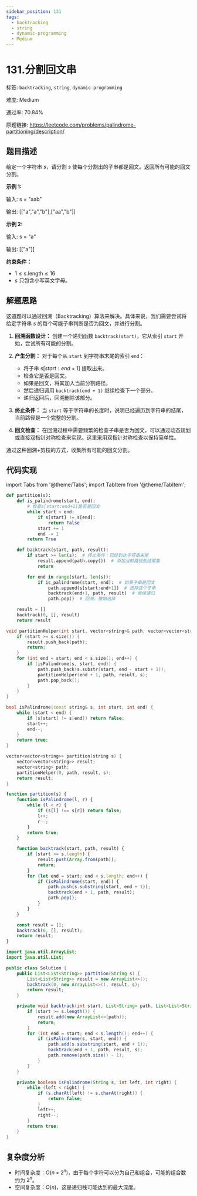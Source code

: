 ```yaml
---
sidebar_position: 131
tags:
  - backtracking
  - string
  - dynamic-programming
  - Medium
---
```


# 131.分割回文串

标签: `backtracking`, `string`, `dynamic-programming`

难度: Medium

通过率: 70.84%

原题链接: https://leetcode.com/problems/palindrome-partitioning/description/

## 题目描述
给定一个字符串 $s$，请分割 $s$ 使每个分割出的子串都是回文。返回所有可能的回文分割。

**示例 1:**

输入: s = "aab"

输出: [["a","a","b"],["aa","b"]]

**示例 2:**

输入: s = "a"

输出: [["a"]] 

**约束条件：**

- $1 \leq \text{s.length} \leq 16$
- $s$ 只包含小写英文字母。

## 解题思路
这道题可以通过回溯（Backtracking）算法来解决。具体来说，我们需要尝试将给定字符串 $s$ 的每个可能子串判断是否为回文，并进行分割。

1. **回溯函数设计：** 创建一个递归函数 `backtrack(start)`，它从索引 `start` 开始，尝试所有可能的分割。

2. **产生分割：** 对于每个从 `start` 到字符串末尾的索引 `end`：
   - 将子串 $s[start:end+1]$ 提取出来。
   - 检查它是否是回文。
   - 如果是回文，将其加入当前分割路径。
   - 然后递归调用 `backtrack(end + 1)` 继续检查下一个部分。
   - 递归返回后，回溯删除该部分。

3. **终止条件：** 当 `start` 等于字符串的长度时，说明已经遍历到字符串的结尾，当前路径是一个完整的分割。

4. **回文检查：** 在回溯过程中需要频繁的检查子串是否为回文，可以通过动态规划或直接双指针对称检查来实现。这里采用双指针对称检查以保持简单性。

通过这种回溯+剪枝的方式，收集所有可能的回文分割。

## 代码实现
import Tabs from '@theme/Tabs';
import TabItem from '@theme/TabItem';

<Tabs>
<TabItem value="python" label="Python">

```python
def partition(s):
    def is_palindrome(start, end):
        # 检查s[start:end+1]是否是回文
        while start < end:
            if s[start] != s[end]:
                return False
            start += 1
            end -= 1
        return True

    def backtrack(start, path, result):
        if start >= len(s):  # 终止条件：已经到达字符串末尾
            result.append(path.copy())  # 添加当前路径到结果集
            return

        for end in range(start, len(s)):
            if is_palindrome(start, end):  # 如果子串是回文
                path.append(s[start:end+1])  # 选择这个子串
                backtrack(end+1, path, result)  # 继续递归
                path.pop()  # 回溯，撤销选择

    result = []
    backtrack(0, [], result)
    return result
```

</TabItem>
<TabItem value="cpp" label="C++">

```cpp
void partitionHelper(int start, vector<string>& path, vector<vector<string>>& result, const string& s) {
    if (start >= s.size()) {
        result.push_back(path);
        return;
    }
    for (int end = start; end < s.size(); end++) {
        if (isPalindrome(s, start, end)) {
            path.push_back(s.substr(start, end - start + 1));
            partitionHelper(end + 1, path, result, s);
            path.pop_back();
        }
    }
}

bool isPalindrome(const string& s, int start, int end) {
    while (start < end) {
        if (s[start] != s[end]) return false;
        start++;
        end--;
    }
    return true;
}

vector<vector<string>> partition(string s) {
    vector<vector<string>> result;
    vector<string> path;
    partitionHelper(0, path, result, s);
    return result;
}

```

</TabItem>
<TabItem value="javascript" label="JavaScript">

```javascript
function partition(s) {
    function isPalindrome(l, r) {
        while (l < r) {
            if (s[l] !== s[r]) return false;
            l++;
            r--;
        }
        return true;
    }

    function backtrack(start, path, result) {
        if (start >= s.length) {
            result.push(Array.from(path));
            return;
        }
        for (let end = start; end < s.length; end++) {
            if (isPalindrome(start, end)) {
                path.push(s.substring(start, end + 1));
                backtrack(end + 1, path, result);
                path.pop();
            }
        }
    }

    const result = [];
    backtrack(0, [], result);
    return result;
}
```

</TabItem>
<TabItem value="java" label="Java">

```java
import java.util.ArrayList;
import java.util.List;

public class Solution {
    public List<List<String>> partition(String s) {
        List<List<String>> result = new ArrayList<>();
        backtrack(0, new ArrayList<>(), result, s);
        return result;
    }

    private void backtrack(int start, List<String> path, List<List<String>> result, String s) {
        if (start >= s.length()) {
            result.add(new ArrayList<>(path));
            return;
        }
        for (int end = start; end < s.length(); end++) {
            if (isPalindrome(s, start, end)) {
                path.add(s.substring(start, end + 1));
                backtrack(end + 1, path, result, s);
                path.remove(path.size() - 1);
            }
        }
    }

    private boolean isPalindrome(String s, int left, int right) {
        while (left < right) {
            if (s.charAt(left) != s.charAt(right)) {
                return false;
            }
            left++;
            right--;
        }
        return true;
    }
}

```

</TabItem>
</Tabs>

## 复杂度分析
- 时间复杂度：$O(n \times 2^n)$，由于每个字符可以分为自己和组合，可能的组合数约为 $2^n$。
- 空间复杂度：$O(n)$，这是递归栈可能达到的最大深度。
